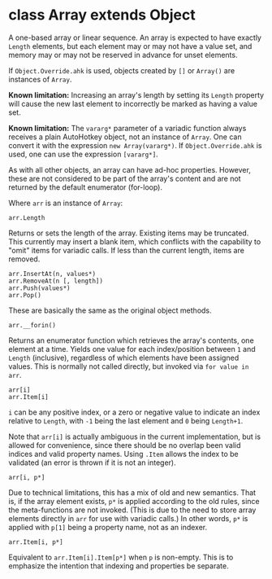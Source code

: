 # class Array extends Object

A one-based array or linear sequence. An array is expected to have exactly `Length` elements, but each element may or may not have a value set, and memory may or may not be reserved in advance for unset elements.

If `Object.Override.ahk` is used, objects created by `[]` or `Array()` are instances of `Array`.

**Known limitation:** Increasing an array's length by setting its `Length` property will cause the new last element to incorrectly be marked as having a value set.

**Known limitation:** The `vararg*` parameter of a variadic function always receives a plain AutoHotkey object, not an instance of `Array`. One can convert it with the expression `new Array(vararg*)`. If `Object.Override.ahk` is used, one can use the expression `[vararg*]`.

As with all other objects, an array can have ad-hoc properties. However, these are not considered to be part of the array's content and are not returned by the default enumerator (for-loop).

Where `arr` is an instance of `Array`:

```
arr.Length
```
Returns or sets the length of the array. Existing items may be truncated. This currently may insert a blank item, which conflicts with the capability to "omit" items for variadic calls. If less than the current length, items are removed.

```
arr.InsertAt(n, values*)
arr.RemoveAt(n [, length])
arr.Push(values*)
arr.Pop()
```
These are basically the same as the original object methods.

```
arr.__forin()
```
Returns an enumerator function which retrieves the array's contents, one element at a time. Yields one value for each index/position between `1` and `Length` (inclusive), regardless of which elements have been assigned values. This is normally not called directly, but invoked via `for value in arr`.

```
arr[i]
arr.Item[i]
```
`i` can be any positive index, or a zero or negative value to indicate an index relative to `Length`, with `-1` being the last element and `0` being `Length+1`.

Note that `arr[i]` is actually ambiguous in the current implementation, but is allowed for convenience, since there should be no overlap been valid indices and valid property names. Using `.Item` allows the index to be validated (an error is thrown if it is not an integer).

```
arr[i, p*]
```
Due to technical limitations, this has a mix of old and new semantics. That is, if the array element exists, `p*` is applied according to the old rules, since the meta-functions are not invoked. (This is due to the need to store array elements directly in `arr` for use with variadic calls.) In other words, `p*` is applied with `p[1]` being a property name, not as an indexer.

```
arr.Item[i, p*]
```
Equivalent to `arr.Item[i].Item[p*]` when `p` is non-empty. This is to emphasize the intention that indexing and properties be separate.